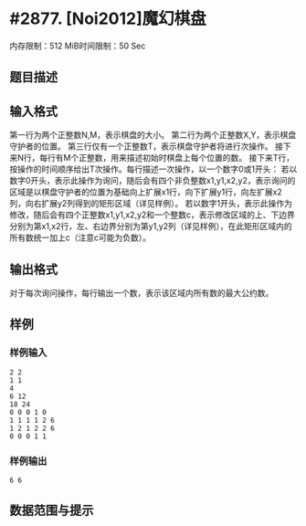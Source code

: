 # #2877. [Noi2012]魔幻棋盘

内存限制：512 MiB时间限制：50 Sec

## 题目描述

## 输入格式

第一行为两个正整数N,M，表示棋盘的大小。 第二行为两个正整数X,Y，表示棋盘守护者的位置。 第三行仅有一个正整数T，表示棋盘守护者将进行次操作。 接下来N行，每行有M个正整数，用来描述初始时棋盘上每个位置的数。 接下来T行，按操作的时间顺序给出T次操作。每行描述一次操作，以一个数字0或1开头： 若以数字0开头，表示此操作为询问，随后会有四个非负整数x1,y1,x2,y2，表示询问的区域是以棋盘守护者的位置为基础向上扩展x1行，向下扩展y1行，向左扩展x2列，向右扩展y2列得到的矩形区域（详见样例）。 若以数字1开头，表示此操作为修改，随后会有四个正整数x1,y1,x2,y2和一个整数c，表示修改区域的上、下边界分别为第x1,x2行，左、右边界分别为第y1,y2列（详见样例），在此矩形区域内的所有数统一加上c（注意c可能为负数）。

## 输出格式

 对于每次询问操作，每行输出一个数，表示该区域内所有数的最大公约数。

## 样例

### 样例输入

    
    2 2
    1 1 
    4 
    6 12 
    18 24
    0 0 0 1 0 
    1 1 1 1 2 6
    1 2 1 2 2 6
    0 0 0 1 1
    
    
    
    

### 样例输出

    
    6 6
    
    

## 数据范围与提示
